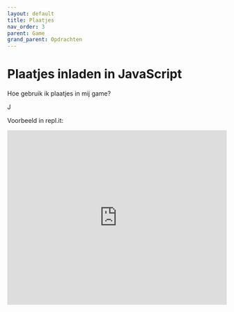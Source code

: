 ```yaml
---
layout: default
title: Plaatjes
nav_order: 3
parent: Game
grand_parent: Opdrachten
---
```


# Plaatjes inladen in JavaScript

Hoe gebruik ik plaatjes in mij game?

J

Voorbeeld in repl.it:
<iframe height="400px" width="100%" src="https://repl.it/@vangeest/HowtoPlaatjes#script.js?lite=true" scrolling="no" frameborder="no" allowtransparency="true" allowfullscreen="true" sandbox="allow-forms allow-pointer-lock allow-popups allow-same-origin allow-scripts allow-modals"></iframe>
